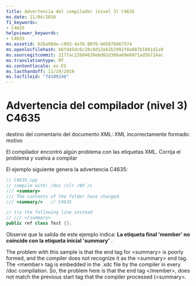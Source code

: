 ```yaml
---
title: Advertencia del compilador (nivel 3) C4635
ms.date: 11/04/2016
f1_keywords:
- C4635
helpviewer_keywords:
- C4635
ms.assetid: b2ba90de-c093-4a76-8076-b65878467574
ms.openlocfilehash: b6fd45dc6c28c0d12eb2b2991f8a087b1841d1a9
ms.sourcegitcommit: 217fac22604639ebd62d366a69e6071ad5b724ac
ms.translationtype: MT
ms.contentlocale: es-ES
ms.lasthandoff: 11/19/2019
ms.locfileid: "74189146"
---
```

# <a name="compiler-warning-level-3-c4635"></a>Advertencia del compilador (nivel 3) C4635

destino del comentario del documento XML: XML incorrectamente formado: motivo

El compilador encontró algún problema con las etiquetas XML.  Corrija el problema y vuelva a compilar

El ejemplo siguiente genera la advertencia C4635:

```cpp
// C4635.cpp
// compile with: /doc /clr /W3 /c
/// <summary>
/// The contents of the folder have changed.
/// <summary/>   // C4635

// try the following line instead
// /// </summary>
public ref class Test {};
```

Observe que la salida de este ejemplo indica: **La etiqueta final 'member' no coincide con la etiqueta inicial 'summary'** .

The problem with this sample is that the end tag for \<summary> is poorly formed, and the compiler does not recognize it as the \<summary> end tag.  The \<member> tag is embedded in the .xdc file by the compiler in every /doc compilation.  So, the problem here is that the end tag \</member>, does not match the previous start tag that the compiler processed (\<summary>.